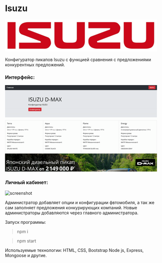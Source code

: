 # Isuzu


![screenshot](readme-assets/isuzulogo.png)


Конфигуратор пикапов Isuzu c функцией сравнения с предложениями конкурентных предложений.

### Интерфейс:

![screenshot](readme-assets/screen0.gif)

### Личный кабинет:

![screenshot](readme-assets/screen1.gif)

Администратор добавляет опции и конфигурации фвтомобиля, а так же сам заполняет предложения конкурирующих компаний.
Новые администраторы добавляются через главного администратора.


Запуск программы: 
> npm i

> npm start


Используемые технологии: HTML, CSS, Bootstrap Node js, Express, Mongoose и другие.





